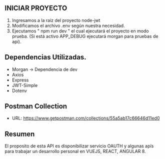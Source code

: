 ## INICIAR PROYECTO
 1. Ingresamos a la raíz del proyecto node-jwt
 2. Modificamos el archivo .env según nuestra necesidad.
 3. Ejecutamos " npm run dev " el cual ejecutará el proyecto en modo prueba. (Si está activo APP_DEBUG ejecutará morgan para pruebas de api). 
 
## Dependencias Utilizadas.
 - Morgan -> Dependencia de dev
 - Axios
 - Express
 - JWT-Simple
 - Dotenv

## Postman Collection
 - URL: https://www.getpostman.com/collections/55a5ab17c66646d11ed0

## Resumen
El proposito de esta API es disponibilizar servicio OAUTH y algunas apís para trabajar un desarrollo personal en VUEJS, REACT, ANGULAR 8.
